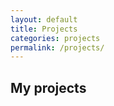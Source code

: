 ```yaml
---
layout: default
title: Projects
categories: projects
permalink: /projects/
---
```


<h2>My projects</h2>
